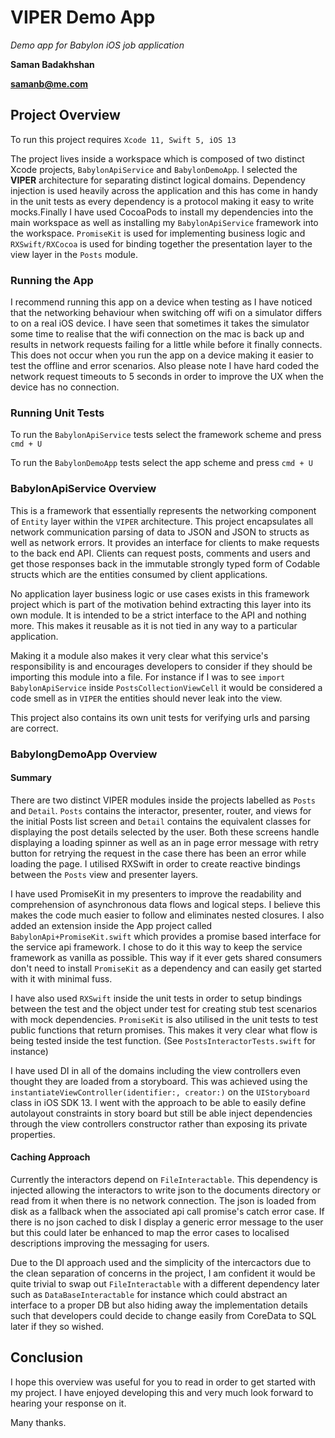 # VIPER Demo App

*Demo app for Babylon iOS job application*

**Saman Badakhshan**

**samanb@me.com**

## Project Overview

To run this project requires `Xcode 11, Swift 5, iOS 13`

The project lives inside a workspace which is composed of two distinct Xcode projects, `BabylonApiService` and `BabylonDemoApp`. I selected the **VIPER** architecture for separating distinct logical domains. Dependency injection is used heavily across the application and this has come in handy in the unit tests as every dependency is a protocol making it easy to write mocks.Finally I have used CocoaPods to install my dependencies into the main workspace as well as installing my `BabylonApiService` framework into the workspace. `PromiseKit` is used for implementing business logic and `RXSwift/RXCocoa` is used for binding together the presentation layer to the view layer in the `Posts` module.

### Running the App

I recommend running this app on a device when testing as I have noticed that the networking behaviour when switching off wifi on a simulator differs to on a real iOS device. I have seen that sometimes it takes the simulator some time to realise that the wifi connection on the mac is back up and results in network requests failing for a little while before it finally connects. This does not occur when you run the app on a device making it easier to test the offline and error scenarios. Also please note I have hard coded the network request timeouts to 5 seconds in order to improve the UX when the device has no connection.

### Running Unit Tests

To run the `BabylonApiService` tests select the framework scheme and press `cmd + U`

To run the `BabylonDemoApp` tests select the app scheme and press `cmd + U`

### BabylonApiService Overview

This is a framework that essentially represents the networking component of `Entity` layer within the `VIPER` architecture. This project encapsulates all network communication parsing of data to JSON and JSON to structs as well as network errors. It provides an interface for clients to make requests to the back end API. Clients can request posts, comments and users and get those responses back in the immutable strongly typed form of Codable structs which are the entities consumed by client applications.

No application layer business logic or use cases exists in this framework project which is part of the motivation behind extracting this layer into its own module. It is intended to be a strict interface to the API and nothing more. This makes it reusable as it is not tied in any way to a particular application.  

Making it a module also makes it very clear what this service's responsibility is and encourages developers to consider if they should be importing this module into a file. For instance if I was to see `import BabylonApiService` inside `PostsCollectionViewCell` it would be considered a code smell as in `VIPER` the entities should never leak into the view.

This project also contains its own unit tests for verifying urls and parsing are correct.

### BabylongDemoApp Overview

#### Summary
There are two distinct VIPER modules inside the projects labelled as `Posts` and `Detail`. `Posts` contains the interactor, presenter, router, and views for the initial Posts list screen and `Detail` contains the equivalent classes for displaying the post details selected by the user. Both these screens handle displaying a loading spinner as well as an in page error message with retry button for retrying the request in the case there has been an error while loading the page. I utilised RXSwift in order to create reactive bindings between the `Posts` view and  presenter layers.  

I have used PromiseKit in my presenters to improve the readability and comprehension of asynchronous data flows and logical steps. I believe this makes the code much easier to follow and eliminates nested closures. I also added an extension inside the App project called `BabylonApi+PromiseKit.swift` which provides a promise based interface for the service api framework. I chose to do it this way to keep the service framework as vanilla as possible. This way if it ever gets shared consumers don't need to install `PromiseKit` as a dependency and can easily get started with it with minimal fuss.

I have also used `RXSwift` inside the unit tests in order to setup bindings between the test and the object under test for creating stub test scenarios with mock dependencies. `PromiseKit` is also utilised in the unit tests to test public functions that return promises. This makes it very clear what flow is being tested inside the test function. (See `PostsInteractorTests.swift` for instance)

I have used DI in all of the domains including the view controllers even thought they are loaded from a storyboard. This was achieved using the `instantiateViewController(identifier:, creator:)` on the `UIStoryboard` class in iOS SDK 13. I went with the approach to be able to easily define autolayout constraints in story board but still be able inject dependencies through the view controllers constructor rather than exposing its private properties.

#### Caching Approach
Currently the interactors depend on `FileInteractable`. This dependency is injected allowing the interactors to write json to the documents directory or read from it when there is no network connection. The json is loaded from disk as a fallback when the associated api call promise's catch error case. If there is no json cached to disk I display a generic error message to the user but this could later be enhanced to map the error cases to localised descriptions improving the messaging for users.

Due to the DI approach used and the simplicity of the intercactors due to the clean separation of concerns in the project, I am confident  it would be quite trivial to swap out `FileInteractable` with a different dependency later such as `DataBaseInteractable` for instance which could abstract an interface to a proper DB but also hiding away the implementation details such that developers could decide to change easily from CoreData to SQL later if they so wished.

## Conclusion

I hope this overview was useful for you to read in order to get started with my project. I have enjoyed developing this and very much look forward to hearing your response on it.

Many thanks.
